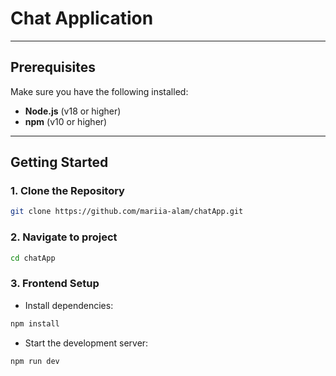 # Chat Application


---

## Prerequisites

Make sure you have the following installed:
- **Node.js** (v18 or higher)
- **npm** (v10 or higher)

---

## Getting Started

### 1. Clone the Repository

```bash
git clone https://github.com/mariia-alam/chatApp.git
```
### 2. Navigate to project
```bash
cd chatApp
```

### 3. Frontend Setup

- Install dependencies:

```bash
npm install
```

- Start the development server:

```bash
npm run dev
```